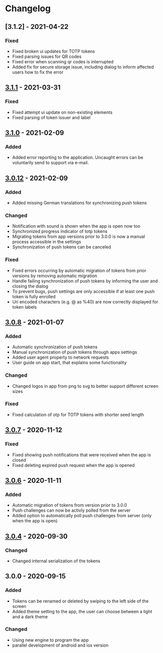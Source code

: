 # Changelog

## [3.1.2] - 2021-04-22

### Fixed

- Fixed broken ui updates for TOTP tokens
- Fixed parsing issues for QR codes
- Fixed error when scanning qr codes is interrupted
- Added fix for secure storage issue, including dialog to inform affected users how to fix the error

## [3.1.1] - 2021-03-31

### Fixed

- Fixed attempt ui update on non-existing elements
- Fixed parsing of token issuer and label

## [3.1.0] - 2021-02-09

### Added

- Added error reporting to the application. Uncaught errors can be voluntarily send to support via e-mail. 

## [3.0.12] - 2021-02-09

### Added

- Added missing German translations for synchronizing push tokens

### Changed

- Notification with sound is shown when the app is open now too
- Synchronized progress indicator of totp tokens
- Migrating tokens from app versions prior to 3.0.0 is now a manual process accessible in the settings
- Synchronization of push tokens can be canceled

### Fixed

- Fixed errors occurring by automatic migration of tokens from prior versions by removing automatic migration
- Handle failing synchronization of push tokens by informing the user and closing the dialog
- To prevent bugs, push settings are only accessible if at least one push token is fully enrolled
- Uri encoded characters (e.g. @ as %40) are now correctly displayed for token labels 


## [3.0.8] - 2021-01-07

### Added

- Automatic synchronization of push tokens
- Manual synchronization of push tokens through apps settings
- Added user agent property to network requests
- User guide on app start, that explains some functionality

### Changed

- Changed logos in app from png to svg to better support different screen sizes

### Fixed

- Fixed calculation of otp for TOTP tokens with shorter seed length

## [3.0.7] - 2020-11-12

### Fixed

- Fixed showing push notifications that were received when the app is closed
- Fixed deleting expired push request when the app is opened


## [3.0.6] - 2020-11-11

### Added

- Automatic migration of tokens from version prior to 3.0.0
- Push challenges can now be activly polled from the server
- Added option to automatically poll push challenges from server (only when the app is open)


## [3.0.4] - 2020-09-30

### Changed

- Changed internal serialization of the tokens

## 3.0.0 - 2020-09-15

### Added

- Tokens can be renamed or deleted by swiping to the left side of the screen
- Added theme setting to the app, the user can choose between a light and a dark theme

### Changed

- Using new engine to program the app
- parallel development of android and ios version


[3.1.1]: https://github.com/privacyidea/pi-authenticator/compare/v3.1.1...v3.1.2
[3.1.1]: https://github.com/privacyidea/pi-authenticator/compare/v3.1.0...v3.1.1
[3.1.0]: https://github.com/privacyidea/pi-authenticator/compare/v3.0.12...v3.1.0
[3.0.12]: https://github.com/privacyidea/pi-authenticator/compare/v3.0.8...v3.0.12
[3.0.8]: https://github.com/privacyidea/pi-authenticator/compare/v3.0.7...v3.0.8
[3.0.7]: https://github.com/privacyidea/pi-authenticator/compare/v3.0.6...v3.0.7
[3.0.6]: https://github.com/privacyidea/pi-authenticator/compare/v3.0.4...v3.0.6
[3.0.4]: https://github.com/privacyidea/pi-authenticator/compare/v3.0.0...v3.0.4
